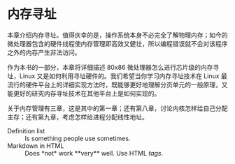 # 内存寻址

本章介绍内存寻址。值得庆幸的是，操作系统本身不必完全了解物理内存；如今的微处理器包含的硬件线程使内存管理即高效又健壮，所以编程错误就不会对该程序之外的内存产生非法访问。

作为本书的一部分，本章将详细描述 80x86 微处理器怎么进行芯片级的内存寻址，Linux 又是如何利用寻址硬件的。我们希望当你学习内存寻址技术在 Linux 最流行的硬件平台上的详细实现方法时，既能够更好地理解分页单元的一般原理，又能更好的研究内存寻址技术在其他平台上是如何实现的。

关于内存管理有三章，这是其中的第一章；还有第八章，讨论内核怎样给自己分配主存；还有第九章，考虑怎样给进程分配线性地址。

<dl>
  <dt>Definition list</dt>
  <dd>Is something people use sometimes.</dd>

  <dt>Markdown in HTML</dt>
  <dd>Does *not* work **very** well. Use HTML <em>tags</em>.</dd>
</dl>
